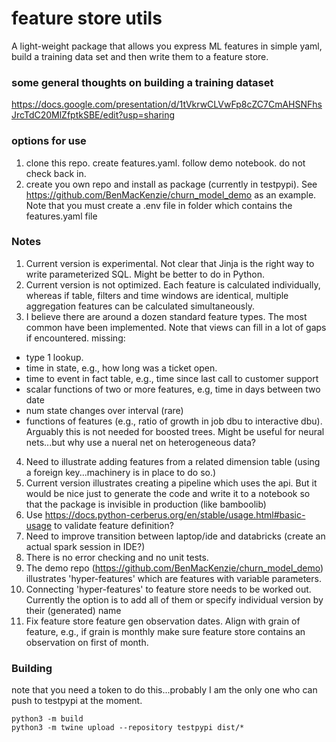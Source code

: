# feature store utils

A light-weight package that allows you express ML features in simple yaml, build a training data set and then write them to a feature store. 


### some general thoughts on building a training dataset
https://docs.google.com/presentation/d/1tVkrwCLVwFp8cZC7CmAHSNFhsJrcTdC20MlZfptkSBE/edit?usp=sharing


### options for use

1. clone this repo.  create features.yaml.  follow demo notebook. do not check back in.
2. create you own repo and install as package (currently in testpypi).  See https://github.com/BenMacKenzie/churn_model_demo as an example.  Note that you must create a .env file in folder which contains the features.yaml file 



### Notes

1. Current version is experimental.  Not clear that Jinja is the right way to write parameterized SQL. Might be better to do in Python.
2. Current version is not optimized. Each feature is calculated individually, whereas if table, filters and time windows are identical, multiple aggregation features can be calculated simultaneously. 
3. I believe there are around a dozen standard feature types.  The most common have been implemented.  Note that views can fill in a lot of gaps if encountered.  missing:
  - type 1 lookup.
  - time in state,  e.g., how long was a ticket open.  
  - time to event in fact table, e.g., time since last call to customer support
  - scalar functions of two or more features, e.g, time in days between two date
  - num state changes over interval (rare)
  - functions of features (e.g., ratio of growth in job dbu to interactive dbu).  Arguably this is not needed for boosted trees. Might be useful for neural nets...but why use a nueral net on heterogeneous data?
4. Need to illustrate adding features from a related dimension table (using a foreign key...machinery is in place to do so.)
5. Current version illustrates creating a pipeline which uses the api.  But it would be nice just to generate the code and write it to a notebook so that the package is invisible in production (like bamboolib) 
6. Use https://docs.python-cerberus.org/en/stable/usage.html#basic-usage to validate feature definition?
7. Need to improve transition between laptop/ide and databricks (create an actual spark session in IDE?)
8. There is no error checking and no unit tests.
9. The demo repo (https://github.com/BenMacKenzie/churn_model_demo) illustrates 'hyper-features' which are features with variable parameters. 
10. Connecting 'hyper-features' to feature store needs to be worked out.  Currently the option is to add all of them or specify individual version by their (generated) name
11. Fix feature store feature gen observation dates.  Align with grain of feature, e.g., if grain is monthly make sure feature store contains an observation on first of month.


### Building

note that you need a token to do this...probably I am the only one who can push to testpypi at the moment.

```
python3 -m build  
python3 -m twine upload --repository testpypi dist/*

```

 
